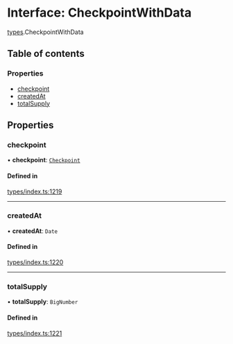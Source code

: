 # Interface: CheckpointWithData

[types](../wiki/types).CheckpointWithData

## Table of contents

### Properties

- [checkpoint](../wiki/types.CheckpointWithData#checkpoint)
- [createdAt](../wiki/types.CheckpointWithData#createdat)
- [totalSupply](../wiki/types.CheckpointWithData#totalsupply)

## Properties

### checkpoint

• **checkpoint**: [`Checkpoint`](../wiki/api.entities.Checkpoint.Checkpoint)

#### Defined in

[types/index.ts:1219](https://github.com/PolymeshAssociation/polymesh-sdk/blob/07b115c8/src/types/index.ts#L1219)

___

### createdAt

• **createdAt**: `Date`

#### Defined in

[types/index.ts:1220](https://github.com/PolymeshAssociation/polymesh-sdk/blob/07b115c8/src/types/index.ts#L1220)

___

### totalSupply

• **totalSupply**: `BigNumber`

#### Defined in

[types/index.ts:1221](https://github.com/PolymeshAssociation/polymesh-sdk/blob/07b115c8/src/types/index.ts#L1221)
